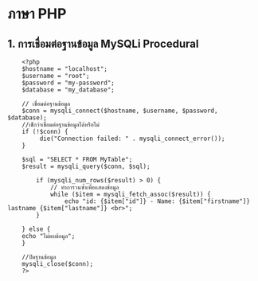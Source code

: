 # ภาษา PHP

## 1. การเชื่อมต่อฐานข้อมูล MySQLi Procedural

        <?php
        $hostname = "localhost";
        $username = "root";
        $password = "my-password";
        $database = "my_database";

        // เชื่อมต่อฐานข้อมูล
        $conn = mysqli_connect($hostname, $username, $password, $database);
        //เช็กว่าเชื่อมต่อฐานข้อมูลได้หรือไม่
        if (!$conn) {
             die("Connection failed: " . mysqli_connect_error());
        }

        $sql = "SELECT * FROM MyTable";
        $result = mysqli_query($conn, $sql);

            if (mysqli_num_rows($result) > 0) {
                // ทำการวนซ้ำเพื่อเเสดงข้อมูล
                while ($item = mysqli_fetch_assoc($result)) {
                    echo "id: {$item["id"]} - Name: {$item["firstname"]} lastname {$item["lastname"]} <br>";
            }

        } else {
        echo "ไม่พบข้อมูล";
        }

        //ปิดฐานข้อมูล
        mysqli_close($conn);
        ?>
